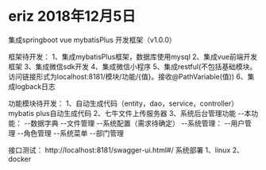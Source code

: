 # eriz 2018年12月5日
集成springboot vue mybatisPlus 开发框架（v1.0.0）

框架待开发：
1、集成mybatisPlus框架，数据库使用mysql
2、集成vue前端开发框架
3、集成微信sdk开发
4、集成微信小程序
5、集成restful(不包括基础模块。访问链接形式为localhost:8181/模块/功能/{值}。接收@PathVariable(值))
6、集成logback日志


功能模块待开发：
1、自动生成代码（entity，dao，service，controller）mybatis plus自动生成代码
2、七牛文件上传服务器
3、系统后台管理功能
    --本功能：
      --数据字典
      --文件管理
      --系统配置（需求待确定）
    --系统管理：
      --用户管理
      --角色管理
      --系统菜单
      --部门管理
      
接口测试：
http://localhost:8181/swagger-ui.html#/
系统部署
1、linux
2、docker
